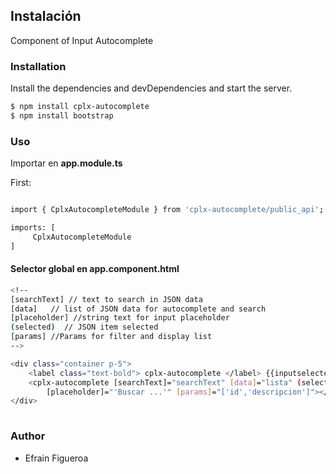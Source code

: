 ## Instalación 
Component of Input Autocomplete 

### Installation
Install the dependencies and devDependencies and start the server.

```sh
$ npm install cplx-autocomplete
$ npm install bootstrap
```

### Uso

Importar en **app.module.ts**

First:
```sh

import { CplxAutocompleteModule } from 'cplx-autocomplete/public_api';

imports: [
	 CplxAutocompleteModule
]
```

#### Selector global en **app.component.html**


```sh
<!--
[searchText] // text to search in JSON data
[data]   // list of JSON data for autocomplete and search
[placeholder] //string text for input placeholder
(selected)  // JSON item selected
[params] //Params for filter and display list 
-->

<div class="container p-5">
	<label class="text-bold"> cplx-autocomplete </label> {{inputselected | json}}
	<cplx-autocomplete [searchText]="searchText" [data]="lista" (selected)="inputselected = $event"
		[placeholder]="'Buscar ...'" [params]="['id','descripcion']"></cplx-autocomplete>
</div>
	
```

### Author

 - Efrain Figueroa




